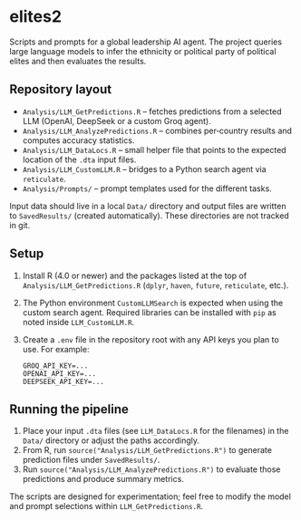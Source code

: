 # elites2

Scripts and prompts for a global leadership AI agent.  The project queries
large language models to infer the ethnicity or political party of political
elites and then evaluates the results.

## Repository layout

- `Analysis/LLM_GetPredictions.R` – fetches predictions from a selected LLM
  (OpenAI, DeepSeek or a custom Groq agent).
- `Analysis/LLM_AnalyzePredictions.R` – combines per‑country results and
  computes accuracy statistics.
- `Analysis/LLM_DataLocs.R` – small helper file that points to the expected
  location of the `.dta` input files.
- `Analysis/LLM_CustomLLM.R` – bridges to a Python search agent via
  `reticulate`.
- `Analysis/Prompts/` – prompt templates used for the different tasks.

Input data should live in a local `Data/` directory and output files are written
to `SavedResults/` (created automatically).  These directories are not tracked
in git.

## Setup

1. Install R (4.0 or newer) and the packages listed at the top of
   `Analysis/LLM_GetPredictions.R` (`dplyr`, `haven`, `future`, `reticulate`,
   etc.).
2. The Python environment `CustomLLMSearch` is expected when using the custom
   search agent.  Required libraries can be installed with `pip` as noted inside
   `LLM_CustomLLM.R`.
3. Create a `.env` file in the repository root with any API keys you plan to
   use.  For example:

   ```
   GROQ_API_KEY=...
   OPENAI_API_KEY=...
   DEEPSEEK_API_KEY=...
   ```

## Running the pipeline

1. Place your input `.dta` files (see `LLM_DataLocs.R` for the filenames) in the
   `Data/` directory or adjust the paths accordingly.
2. From R, run `source("Analysis/LLM_GetPredictions.R")` to generate prediction
   files under `SavedResults/`.
3. Run `source("Analysis/LLM_AnalyzePredictions.R")` to evaluate those
   predictions and produce summary metrics.

The scripts are designed for experimentation; feel free to modify the model and
prompt selections within `LLM_GetPredictions.R`.
